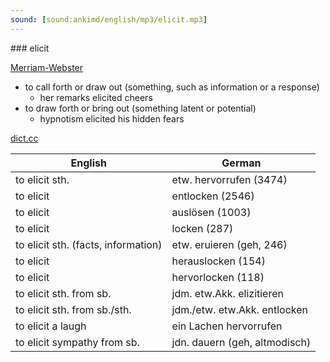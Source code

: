 ```yaml
---
sound: [sound:ankimd/english/mp3/elicit.mp3]
---
```


\### elicit

[Merriam-Webster](https://www.merriam-webster.com/dictionary/elicit)

- to call forth or draw out (something, such as information or a response)
    - her remarks elicited cheers
- to draw forth or bring out (something latent or potential)
    - hypnotism elicited his hidden fears

[dict.cc](https://www.dict.cc/elicit)

| English        | German       |
| -------------- | ------------ |
| to elicit sth. | etw. hervorrufen (3474) |
| to elicit | entlocken (2546) |
| to elicit | auslösen (1003) |
| to elicit | locken (287) |
| to elicit sth. (facts, information) | etw. eruieren (geh, 246) |
| to elicit | herauslocken (154) |
| to elicit | hervorlocken (118) |
| to elicit sth. from sb. | jdm. etw.Akk. elizitieren |
| to elicit sth. from sb./sth. | jdm./etw. etw.Akk. entlocken |
| to elicit a laugh | ein Lachen hervorrufen |
| to elicit sympathy from sb. | jdn. dauern (geh, altmodisch) |
